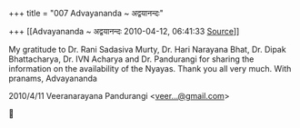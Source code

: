 +++
title = "007 Advayananda ~ अद्वयानन्दः"

+++
[[Advayananda ~ अद्वयानन्दः	2010-04-12, 06:41:33 [Source](https://groups.google.com/g/bvparishat/c/3S-fzOx9AnI)]]



My gratitude to Dr. Rani Sadasiva Murty, Dr. Hari Narayana Bhat, Dr. Dipak Bhattacharya, Dr. IVN Acharya and Dr. Pandurangi for sharing the information on the availability of the Nyayas. Thank you all very much. With pranams, Advayananda  
  

2010/4/11 Veeranarayana Pandurangi \<[veer...@gmail.com]()\>



